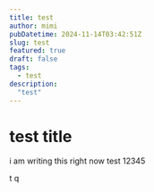 ```yaml
---
title: test
author: mimi
pubDatetime: 2024-11-14T03:42:51Z
slug: test
featured: true
draft: false
tags:
  - test
description:
  "test"
---
```


# test title


i am writing this right now test 12345

t
q